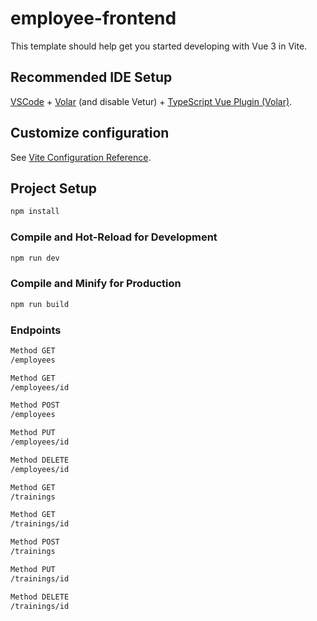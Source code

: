 # employee-frontend

This template should help get you started developing with Vue 3 in Vite.

## Recommended IDE Setup

[VSCode](https://code.visualstudio.com/) + [Volar](https://marketplace.visualstudio.com/items?itemName=Vue.volar) (and disable Vetur) + [TypeScript Vue Plugin (Volar)](https://marketplace.visualstudio.com/items?itemName=Vue.vscode-typescript-vue-plugin).

## Customize configuration

See [Vite Configuration Reference](https://vitejs.dev/config/).

## Project Setup

```sh
npm install
```

### Compile and Hot-Reload for Development

```sh
npm run dev
```

### Compile and Minify for Production

```sh
npm run build
```

### Endpoints

```sh
Method GET
/employees

Method GET
/employees/id

Method POST
/employees

Method PUT
/employees/id

Method DELETE
/employees/id

Method GET
/trainings

Method GET
/trainings/id

Method POST
/trainings

Method PUT
/trainings/id

Method DELETE
/trainings/id
```